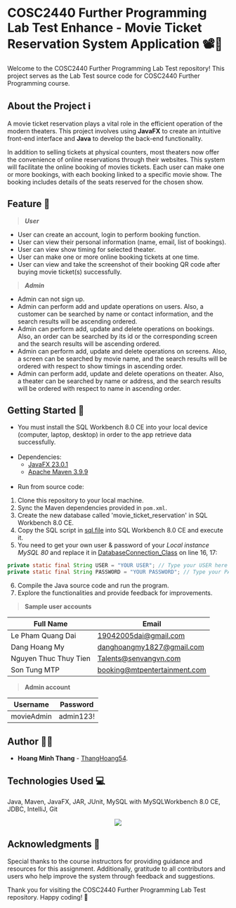 # COSC2440 Further Programming Lab Test Enhance - Movie Ticket Reservation System Application 📽️🎫

Welcome to the COSC2440 Further Programming Lab Test repository! This project serves as the Lab Test source code 
for COSC2440 Further Programming course.

## About the Project ℹ️
A movie ticket reservation plays a vital role in the efficient operation of 
the modern theaters. This project involves using __JavaFX__ to create an intuitive front-end interface
and __Java__ to develop the back-end functionality.

In addition to selling tickets at physical counters, most theaters now offer the convenience of online reservations through their websites. This system will facilitate
the online booking of movies tickets. Each user can make one or more bookings, with each booking linked to a specific movie show. The booking includes details of the seats 
reserved for the chosen show.

## Feature 🎯
> ___User___

- User can create an account, login to perform booking function.
- User can view their personal information (name, email, list of bookings).
- User can view show timing for selected theater.
- User can make one or more online booking tickets at one time.
- User can view and take the screenshot of their booking QR code after buying movie ticket(s) successfully.

> ___Admin___

- Admin can not sign up.
- Admin can perform add and update operations on users. Also, a customer
  can be searched by name or contact information, and the search results will be 
  ascending ordered.
- Admin can perform add, update and delete operations on bookings. Also, an order can be
  searched by its id or the corresponding screen and the search results will be ascending ordered.
- Admin can perform add, update and delete operations on screens. Also, a screen
  can be searched by movie name, and the search results will be ordered with respect to show timings
  in ascending order.
- Admin can perform add, update and delete operations on theater. Also, a theater
  can be searched by name or address, and the search results will be ordered with respect to name in
  ascending order.

## Getting Started 🚀
- You must install the SQL Workbench 8.0 CE into your local device (computer, laptop, desktop) in order to the app retrieve data successfully.
<br></br>
- Dependencies:
    - [JavaFX 23.0.1](https://gluonhq.com/products/javafx/)
    - [Apache Maven 3.9.9](https://maven.apache.org/download.cgi)
<br></br>
- Run from source code:
1. Clone this repository to your local machine.
2. Sync the Maven dependencies provided in `pom.xml`.
3. Create the new database called 'movie_ticket_reservation' in SQL Workbench 8.0 CE. 
4. Copy the SQL script in [sql.file](src/main/resources/org/example/finalexam/SQL_Data/Movie_Ticket_SQL.sql) into 
SQL Workbench 8.0 CE and execute it.
5. You need to get your own user & password of your *Local instance MySQL 80* and replace it in [DatabaseConnection_Class](src/main/java/org/example/finalexam/utils/DatabaseConnection.java) on line 16, 17:
```java
private static final String USER = "YOUR USER"; // Type your USER here
private static final String PASSWORD = "YOUR PASSWORD"; // Type your PASSWORD here
```

6. Compile the Java source code and run the program.
7. Explore the functionalities and provide feedback for improvements.

> __Sample user accounts__

| Full Name             | Email                        |
|-----------------------|------------------------------|
| Le Pham Quang Dai     | 19042005dai@gmail.com        |
| Dang Hoang My         | danghoangmy1827@gmail.com    |
| Nguyen Thuc Thuy Tien | Talents@senvangvn.com        |
| Son Tung MTP          | booking@mtpentertainment.com |

> __Admin account__

| Username    | Password   |
|-------------|------------|
| movieAdmin  | admin123!  |

## Author 👨‍💻

- **Hoang Minh Thang** - [ThangHoang54](https://github.com/ThangHoang54).


## Technologies Used 💻

Java, Maven, JavaFX, JAR, JUnit, MySQL with MySQLWorkbench 8.0 CE, JDBC, IntelliJ, Git

<p align="center">
  <a href="https://skillicons.dev">
    <img src="https://skillicons.dev/icons?i=git,idea,java,mysql"/>
  </a>
</p>

## Acknowledgments 🙏

Special thanks to the course instructors for providing guidance and resources for this assignment.
Additionally, gratitude to all contributors and users who help improve the system through feedback and suggestions.

Thank you for visiting the COSC2440 Further Programming Lab Test repository. Happy coding! 🎉
